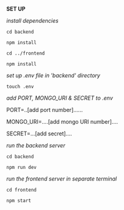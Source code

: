 **SET UP**

*install dependencies*

````cd backend````

````npm install````

````cd ../frontend````

````npm install````

*set up .env file in 'backend' directory*

````touch .env ````

*add PORT, MONGO_URI & SECRET to .env*

PORT=..[add port number]......

MONGO_URI=....[add mongo URI number]....

SECRET=...[add secret]....

*run the backend server*

````cd backend````

````npm run dev````

*run the frontend server in separate terminal*

````cd frontend````

````npm start````